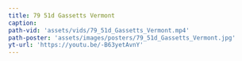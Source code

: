 ```yaml
---
title: 79 51d Gassetts Vermont
caption:
path-vid: 'assets/vids/79_51d_Gassetts_Vermont.mp4'
path-poster: 'assets/images/posters/79_51d_Gassetts_Vermont.jpg'
yt-url: 'https://youtu.be/-B63yetAvnY'
---
```

